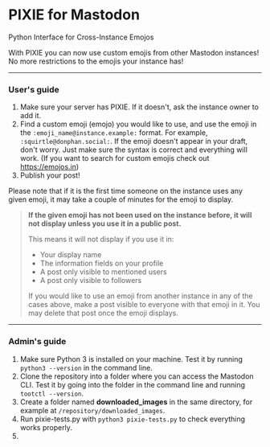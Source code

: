 # PIXIE for Mastodon
Python Interface for Cross-Instance Emojos

With PIXIE you can now use custom emojis from other Mastodon instances! No more restrictions to the emojis your instance has!

---

### User's guide
1. Make sure your server has PIXIE. If it doesn't, ask the instance owner to add it.
2. Find a custom emoji (emojo) you would like to use, and use the emoji in the `:emoji_name@instance.example:` format. For example, `:squirtle@donphan.social:`. If the emoji doesn't appear in your draft, don't worry. Just make sure the syntax is correct and everything will work. (If you want to search for custom emojis check out https://emojos.in)
3. Publish your post!

Please note that if it is the first time someone on the instance uses any given emoji, it may take a couple of minutes for the emoji to display.

>**If the given emoji has not been used on the instance before, it will not display unless you use it in a public post.**
>
>This means it will not display if you use it in:
>- Your display name
>- The information fields on your profile
>- A post only visible to mentioned users
>- A post only visible to followers
>
>If you would like to use an emoji from another instance in any of the cases above, make a post visible to everyone with that emoji in it. You may delete that post once the emoji displays.

---

### Admin's guide
1. Make sure Python 3 is installed on your machine. Test it by running `python3 --version` in the command line.
2. Clone the repository into a folder where you can access the Mastodon CLI. Test it by going into the folder in the command line and running `tootctl --version`.
3. Create a folder named **downloaded_images** in the same directory, for example at `/repository/downloaded_images`.
4. Run pixie-tests.py with `python3 pixie-tests.py` to check everything works properly.
5.
